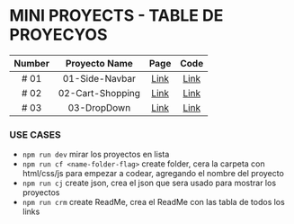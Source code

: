 # MINI PROYECTS - TABLE DE PROYECYOS

| Number | Proyecto Name | Page | Code |
| :----: |  :----: |  :----: | :----: |
| # 01 | 01-Side-Navbar | [Link](https://isuligoy.github.io/Mini-Proyects/01-Side-Navbar) | [Link](https://isuligoy.github.io/Mini-Proyects/projects/01-Side-Navbar/index.html) |
| # 02 | 02-Cart-Shopping | [Link](https://isuligoy.github.io/Mini-Proyects/02-Cart-Shopping) | [Link](https://isuligoy.github.io/Mini-Proyects/projects/02-Cart-Shopping/index.html) |
| # 03 | 03-DropDown | [Link](https://isuligoy.github.io/Mini-Proyects/03-DropDown) | [Link](https://isuligoy.github.io/Mini-Proyects/projects/03-DropDown/index.html) |

### USE CASES

-   `npm run dev` mirar los proyectos en lista
-   `npm run cf <name-folder-flag>` create folder, cera la carpeta con html/css/js para empezar a codear, agregando el nombre del proyecto
-   `npm run cj` create json, crea el json que sera usado para mostrar los proyectos
-   `npm run crm` create ReadMe, crea el ReadMe con las tabla de todos los links
